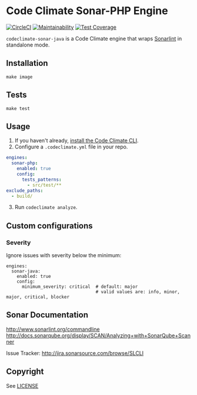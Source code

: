 # Code Climate Sonar-PHP Engine

[![CircleCI](https://circleci.com/gh/codeclimate/codeclimate-sonar-php.svg?style=svg&circle-token=72a9e9a49dc6a8653be6a69321012fe1d84abc3d)](https://circleci.com/gh/codeclimate/codeclimate-sonar-php)
[![Maintainability](https://api.codeclimate.com/v1/badges/2bdcb2e92bbc0efb855b/maintainability)](https://codeclimate.com/github/codeclimate/codeclimate-sonar-php/maintainability)
[![Test Coverage](https://api.codeclimate.com/v1/badges/2bdcb2e92bbc0efb855b/test_coverage)](https://codeclimate.com/github/codeclimate/codeclimate-sonar-php/test_coverage)

`codeclimate-sonar-java` is a Code Climate engine that wraps [Sonarlint](http://www.sonarlint.org) in standalone mode.

## Installation
```
make image
```

## Tests
```
make test
```

## Usage

1. If you haven't already, [install the Code Climate CLI](https://github.com/codeclimate/codeclimate).
2. Configure a `.codeclimate.yml` file in your repo.
```yml
engines:
  sonar-php:
    enabled: true
    config:
      tests_patterns:
        - src/test/**
exclude_paths:
  - build/
```
3. Run `codeclimate analyze`.

## Custom configurations

### Severity
Ignore issues with severity below the minimum:
```
engines:
  sonar-java:
    enabled: true
    config:
      minimum_severity: critical  # default: major
                                  # valid values are: info, minor, major, critical, blocker
```

## Sonar Documentation

http://www.sonarlint.org/commandline
http://docs.sonarqube.org/display/SCAN/Analyzing+with+SonarQube+Scanner

Issue Tracker: http://jira.sonarsource.com/browse/SLCLI

## Copyright

See [LICENSE](LICENSE)
